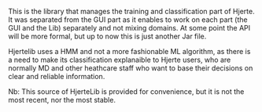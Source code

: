 This is the library that manages the training and classification part of Hjerte.
It was separated from the GUI part as it enables to work on each part (the GUI and the Lib) separately and not mixing domains.
At some point the API will be more formal, but up to now this is just another Jar file.

Hjertelib uses a HMM and not a more fashionable ML algorithm, as there is a need to make its classification explanaible to Hjerte users, who are normally MD and other heathcare staff who want to base their decisions on clear and reliable information.

Nb: This source of HjerteLib is provided for convenience, but it is not the most recent, nor the most stable.



